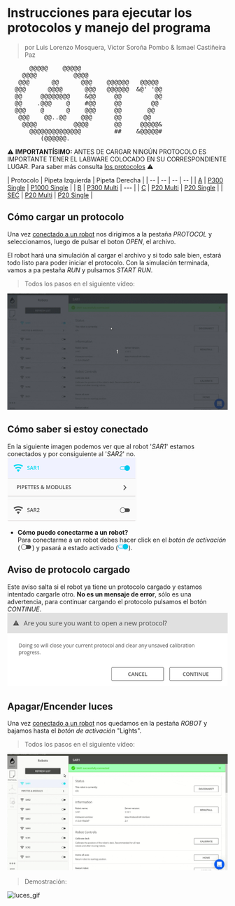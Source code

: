 # Instrucciones para ejecutar los protocolos y manejo del programa
> por Luis Lorenzo Mosquera, Victor Soroña Pombo & Ismael Castiñeira Paz 
<pre>
      @@@@@    @@@@@
    @@@@          @@@@
   @@@      @@      @@@    @@@@@@   @@@@@
  @@@      @@@@      @@@   @@@@@@  &amp;@&apos; &apos;@@
  @@     @@@@@@@@    &amp;@@     @@         @@
  @@    .@@@    @    #@@     @@        @@
  @@@    @      @    @@@     @@       @@
   @@@    @@..@@    @@@      @@      @@
    @@@@          @@@@       @@     @@@@@&amp;
      @@@@@@@@@@@@@@         ##    &amp;@@@@@#
         (@@@@@@.
</pre>

:warning: **IMPORTANTÍSIMO:** ANTES DE CARGAR NINGÚN PROTOCOLO ES IMPORTANTE TENER EL LABWARE COLOCADO EN SU CORRESPONDIENTE LUGAR. Para saber más consulta [los protocolos](chus_protocols.md) :warning:

| Protocolo | Pipeta Izquierda | Pipeta Derecha |
| -- | -- | -- | -- |
| [A](#protocolo-a) | [P300 Single](labware.md/#puntas300) | [P1000 Single](labware.md/#puntas1000) |
| [B](#protocolo-b) | [P300 Multi](labware.md/#puntas300) | --- |
| [C](#protocolo-c) | [P20 Multi](labware.md/#puntas20) | [P20 Single](labware.md/#puntas20) |
| [SEC](#protocolo-sec) | [P20 Multi](labware.md/#puntas20) | [P20 Single](labware.md/#puntas20) |

## Cómo cargar un protocolo
Una vez [conectado a un robot](#conexion) nos dirigimos a la pestaña *PROTOCOL* y seleccionamos, luego de pulsar el boton *OPEN*, el archivo.

El robot hará una simulación al cargar el archivo y si todo sale bien, estará todo listo para poder iniciar el protocolo. Con la simulación terminada, vamos a pa pestaña *RUN* y pulsamos *START RUN*.  

> Todos los pasos en el siguiente vídeo:

![cargar_protocolo](img/protocol_instructions/cargar_protocolo.gif)


<a id="conexion"></a>

## Cómo saber si estoy conectado
En la siguiente imagen podemos ver que al robot '*SAR1*' estamos conectados y por consiguiente al '*SAR2*' no.  
![ejemplo_conexion](img/protocol_instructions/ejemplo_conexion.png)
* **Cómo puedo conectarme a un robot?**  
Para conectarme a un robot debes hacer click en el *botón de activación* (![toggle_button](img/protocol_instructions/toggle_button_off.png)) y pasará a estado activado (![toggle_button](img/protocol_instructions/toggle_button_on.png)).

## **Aviso de protocolo cargado**
Este aviso salta si el robot ya tiene un protocolo cargado y estamos intentado cargarle otro. **No es un mensaje de error**, sólo es una advertencia, para continuar cargando el protocolo pulsamos el botón *CONTINUE*.  
![cargar_protocolo](img/protocol_instructions/warning_protocolo.png)

## Apagar/Encender luces

Una vez [conectado a un robot](#conexion) nos quedamos en la pestaña *ROBOT* y bajamos hasta el *botón de activación* "Lights".  

> Todos los pasos en el siguiente vídeo:

![luces](img/protocol_instructions/luces.gif)

> Demostración:

![luces_gif](img/protocol_instructions/luces_outside.gif)